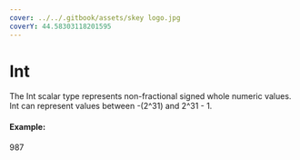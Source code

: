 ```yaml
---
cover: ../../.gitbook/assets/skey logo.jpg
coverY: 44.58303118201595
---
```


# Int

The Int scalar type represents non-fractional signed whole numeric values. Int can represent values between -(2^31) and 2^31 - 1.

#### Example:

987
